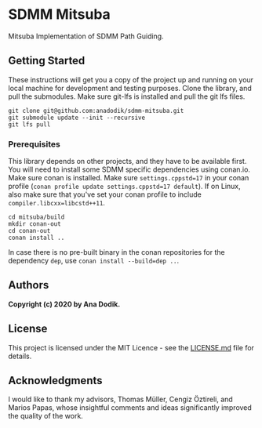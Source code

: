 # SDMM Mitsuba

Mitsuba Implementation of SDMM Path Guiding.

## Getting Started

These instructions will get you a copy of the project up and running on your local machine for development and testing purposes.
Clone the library, and pull the submodules. Make sure git-lfs is installed and pull the git lfs files.

```
git clone git@github.com:anadodik/sdmm-mitsuba.git
git submodule update --init --recursive
git lfs pull
```

### Prerequisites

This library depends on other projects, and they have to be available first. You will need to install some SDMM specific dependencies using conan.io. Make sure conan is installed. Make sure `settings.cppstd=17` in your conan profile (`conan profile update settings.cppstd=17 default`). If on Linux, also make sure that you've set your conan profile to include `compiler.libcxx=libcstd++11`.
```
cd mitsuba/build
mkdir conan-out
cd conan-out
conan install ..
```
In case there is no pre-built binary in the conan repositories for the dependency `dep`, use `conan install --build=dep ..`.

## Authors

**Copyright (c) 2020 by Ana Dodik.**

## License

This project is licensed under the MIT Licence - see the [LICENSE.md](LICENSE.md) file for details.

## Acknowledgments

I would like to thank my advisors, Thomas Müller, Cengiz Öztireli, and Marios Papas, whose insightful comments and ideas significantly improved the quality of the work.
